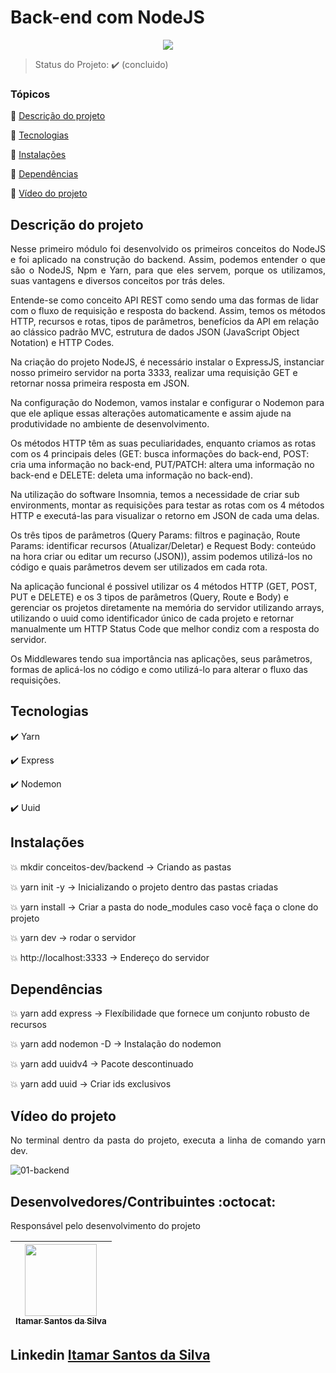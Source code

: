<h1>Back-end com NodeJS</h1> 

<p align="center">
  <img src="https://img.shields.io/static/v1?label=Linguagem&message=node.JS&color=green&style=for-the-badge&logo=NODEJS"/>
</p>

> Status do Projeto: :heavy_check_mark: (concluido)

### Tópicos 

:small_blue_diamond: [Descrição do projeto](#descrição-do-projeto)

:small_blue_diamond: [Tecnologias](#tecnologias)

:small_blue_diamond: [Instalações](#instalações)

:small_blue_diamond: [Dependências](#dependências)

:small_blue_diamond: [Vídeo do projeto](#vídeo-do-projeto)

## Descrição do projeto 

<p align="justify">
  Nesse primeiro módulo foi desenvolvido os primeiros conceitos do NodeJS e foi aplicado na construção do backend. Assim, podemos entender o que são o NodeJS, Npm e Yarn, para que eles servem, porque os utilizamos, suas vantagens e diversos conceitos por trás deles.

  Entende-se como conceito API REST como sendo uma das formas de lidar com o fluxo de requisição e resposta do backend. Assim, temos os métodos HTTP, recursos e rotas, tipos de parâmetros, benefícios da API em relação ao clássico padrão MVC, estrutura de dados JSON (JavaScript Object Notation) e HTTP Codes.

  Na criação do projeto NodeJS, é necessário instalar o ExpressJS, instanciar nosso primeiro servidor na porta 3333, realizar uma requisição GET e retornar nossa primeira resposta em JSON.

  Na configuração do Nodemon, vamos instalar e configurar o Nodemon para que ele aplique essas alterações automaticamente e assim ajude na produtividade no ambiente de desenvolvimento.

  Os métodos HTTP têm as suas peculiaridades, enquanto criamos as rotas com os 4 principais deles (GET: busca informações do back-end, POST: cria uma informação no back-end, PUT/PATCH: altera uma informação no back-end e DELETE: deleta uma informação no back-end).

  Na utilização do software Insomnia, temos a necessidade de criar sub environments, montar as requisições para testar as rotas com os 4 métodos HTTP e executá-las para visualizar o retorno em JSON de cada uma delas.

  Os três tipos de parâmetros (Query Params: filtros e paginação, Route Params: identificar recursos (Atualizar/Deletar) e Request Body: conteúdo na hora criar ou editar um recurso (JSON)), assim podemos utilizá-los no código e quais parâmetros devem ser utilizados em cada rota.

  Na aplicação funcional é possivel utilizar os 4 métodos HTTP (GET, POST, PUT e DELETE) e os 3 tipos de parâmetros (Query, Route e Body) e gerenciar os projetos diretamente na memória do servidor utilizando arrays, utilizando o uuid como identificador único de cada projeto e retornar manualmente um HTTP Status Code que melhor condiz com a resposta do servidor.

  Os Middlewares tendo sua importância nas aplicações, seus parâmetros, formas de aplicá-los no código e como utilizá-lo para alterar o fluxo das requisições.
</p>

## Tecnologias

:heavy_check_mark: Yarn

:heavy_check_mark: Express   

:heavy_check_mark: Nodemon  

:heavy_check_mark: Uuid

## Instalações

:boom: mkdir conceitos-dev/backend -> Criando as pastas

:boom: yarn init -y -> Inicializando o projeto dentro das pastas criadas

:boom: yarn install -> Criar a pasta do node_modules caso você faça o clone do projeto

:boom: yarn dev -> rodar o servidor

:boom: http://localhost:3333 -> Endereço do servidor

## Dependências

:boom: yarn add express -> Flexíbilidade que fornece um conjunto robusto de recursos

:boom: yarn add nodemon -D -> Instalação do nodemon

:boom: yarn add uuidv4 -> Pacote descontinuado

:boom: yarn add uuid -> Criar ids exclusivos

## Vídeo do projeto

<p align="justify">
No terminal dentro da pasta do projeto, executa a linha de comando yarn dev.
</p>

![01-backend](https://user-images.githubusercontent.com/54650669/108403396-69c33f00-71fd-11eb-82df-c5c38601b861.gif)

## Desenvolvedores/Contribuintes :octocat:

Responsável pelo desenvolvimento do projeto

| [<img src="https://avatars0.githubusercontent.com/u/54650669?s=460&u=256c0c28b9d5560d21d734ceedb09439a7521cc2&v=4" width=115><br><sub>Itamar Santos da Silva</sub>](https://github.com/itamar1986) |
| :---: |

## Linkedin <a href="https://www.linkedin.com/in/itamar-santos-da-silva-463b0a176" target="_blank"> Itamar Santos da Silva</a>
